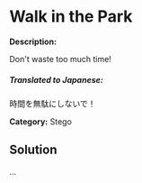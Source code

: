 # Walk in the Park

**Description:**

Don't waste too much time!

##### **Translated to Japanese:**
時間を無駄にしないで！

**Category:** Stego

## Solution

...
